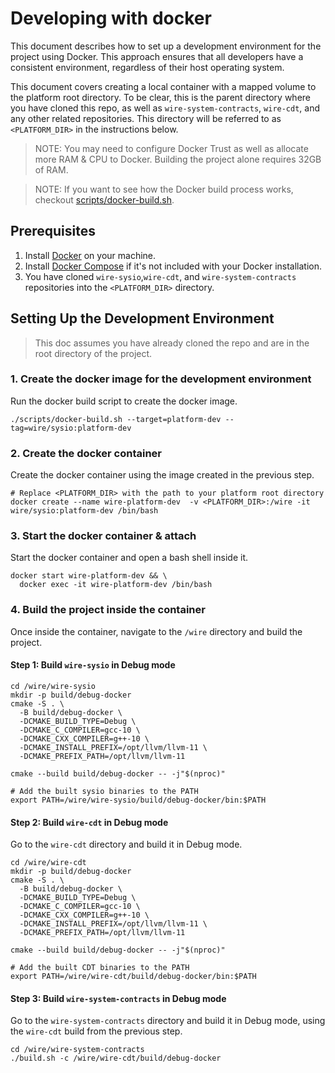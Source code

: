 # Developing with docker

This document describes how to set up a development environment for the project using Docker. This approach ensures that all developers have a consistent environment, regardless of their host operating system.

This document covers creating a local container with a mapped volume to the platform root directory.
To be clear, this is the parent directory where you have cloned this repo, as well as `wire-system-contracts`, `wire-cdt`, and any other related repositories.
This directory will be referred to as `<PLATFORM_DIR>` in the instructions below.

> NOTE: You may need to configure Docker Trust as well as allocate more RAM & CPU to Docker. Building the project alone requires 32GB of RAM.

> NOTE: If you want to see how the Docker build process works, checkout [scripts/docker-build.sh](../scripts/docker-build.sh).

## Prerequisites

1. Install [Docker](https://docs.docker.com/get-docker/) on your machine.
2. Install [Docker Compose](https://docs.docker.com/compose/install/) if it's not included with your Docker installation.
3. You have cloned `wire-sysio`,`wire-cdt`, and `wire-system-contracts` repositories into the `<PLATFORM_DIR>` directory.

## Setting Up the Development Environment

> This doc assumes you have already cloned the repo and are in the root directory of the project.

### 1. Create the docker image for the development environment

Run the docker build script to create the docker image.

```shell
./scripts/docker-build.sh --target=platform-dev --tag=wire/sysio:platform-dev
```

### 2. Create the docker container

Create the docker container using the image created in the previous step.

```shell
# Replace <PLATFORM_DIR> with the path to your platform root directory
docker create --name wire-platform-dev  -v <PLATFORM_DIR>:/wire -it wire/sysio:platform-dev /bin/bash
```

### 3. Start the docker container & attach

Start the docker container and open a bash shell inside it.

```shell
docker start wire-platform-dev && \
  docker exec -it wire-platform-dev /bin/bash
```

### 4. Build the project inside the container

Once inside the container, navigate to the `/wire` directory and build the project.

#### Step 1: Build `wire-sysio` in Debug mode

```shell
cd /wire/wire-sysio
mkdir -p build/debug-docker
cmake -S . \
  -B build/debug-docker \
  -DCMAKE_BUILD_TYPE=Debug \
  -DCMAKE_C_COMPILER=gcc-10 \
  -DCMAKE_CXX_COMPILER=g++-10 \
  -DCMAKE_INSTALL_PREFIX=/opt/llvm/llvm-11 \
  -DCMAKE_PREFIX_PATH=/opt/llvm/llvm-11

cmake --build build/debug-docker -- -j"$(nproc)"

# Add the built sysio binaries to the PATH
export PATH=/wire/wire-sysio/build/debug-docker/bin:$PATH
```

#### Step 2: Build `wire-cdt` in Debug mode

Go to the `wire-cdt` directory and build it in Debug mode.

```shell
cd /wire/wire-cdt
mkdir -p build/debug-docker
cmake -S . \
  -B build/debug-docker \
  -DCMAKE_BUILD_TYPE=Debug \
  -DCMAKE_C_COMPILER=gcc-10 \
  -DCMAKE_CXX_COMPILER=g++-10 \
  -DCMAKE_INSTALL_PREFIX=/opt/llvm/llvm-11 \
  -DCMAKE_PREFIX_PATH=/opt/llvm/llvm-11

cmake --build build/debug-docker -- -j"$(nproc)"

# Add the built CDT binaries to the PATH
export PATH=/wire/wire-cdt/build/debug-docker/bin:$PATH
```
#### Step 3: Build `wire-system-contracts` in Debug mode

Go to the `wire-system-contracts` directory and build it in Debug mode, using the `wire-cdt` build from the previous step.

```shell
cd /wire/wire-system-contracts
./build.sh -c /wire/wire-cdt/build/debug-docker
```